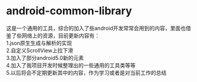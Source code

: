 # android-common-library
这是一个通用的工具，综合的加入了些android开发常常会用到的内容，里面也借鉴了些网络上的资源，目前更新内容有：<br>
1.json原生生成与解析的实现<br>
2.自定义ScrollView上拉下滑<br>
3.加入了部分android5.0新的元素<br>
4.加入了我项目开发时候整理出的一些通用的工具类等等<br>
5.以后将会不定期更新其中的内容，作为学习或者是对当前工作的总结<br>
